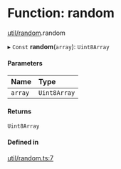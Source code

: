 # Function: random

[util/random](../modules/util_random.md).random

▸ `Const` **random**(`array`): `Uint8Array`

#### Parameters

| Name | Type |
| :------ | :------ |
| `array` | `Uint8Array` |

#### Returns

`Uint8Array`

#### Defined in

[util/random.ts:7](https://github.com/panva/jose/blob/v3.16.1/src/util/random.ts#L7)
